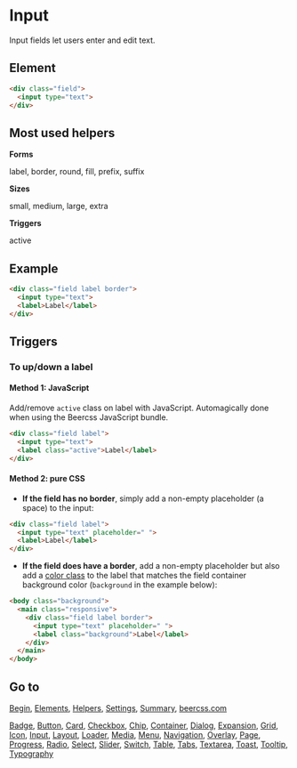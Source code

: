 # Input

Input fields let users enter and edit text.

## Element

```html
<div class="field">
  <input type="text">
</div>
```

## Most used helpers

**Forms**

label, border, round, fill, prefix, suffix

**Sizes**

small, medium, large, extra

**Triggers**

active

## Example

```html
<div class="field label border">
  <input type="text">
  <label>Label</label>
</div>
```

## Triggers

### To up/down a label

#### Method 1: JavaScript

Add/remove `active` class on label with JavaScript. Automagically done when using the Beercss JavaScript bundle.

```html
<div class="field label">
  <input type="text">
  <label class="active">Label</label>
</div>
```
#### Method 2: pure CSS

- **If the field has no border**, simply add a non-empty placeholder (a space) to the input:

```html
<div class="field label">
  <input type="text" placeholder=" ">
  <label>Label</label>
</div>
```

- **If the field does have a border**, add a non-empty placeholder but also add a [color class](https://www.beercss.com/#colors) to the label that matches the field container background color (`background` in the example below):

```html
<body class="background">
  <main class="responsive">
    <div class="field label border">
      <input type="text" placeholder=" ">
      <label class="background">Label</label>
    </div>
  </main>
</body>
```
## Go to

[Begin](INDEX.md), [Elements](ELEMENTS.md), [Helpers](HELPERS.md), [Settings](SETTINGS.md), [Summary](SUMMARY.md), [beercss.com](https://www.beercss.com)

[Badge](BADGE.md), [Button](BUTTON.md), [Card](CARD.md), [Checkbox](CHECKBOX.md), [Chip](CHIP.md), [Container](CONTAINER.md), [Dialog](DIALOG.md), [Expansion](EXPANSION.md), [Grid](GRID.md), [Icon](ICON.md), [Input](INPUT.md), [Layout](LAYOUT.md), [Loader](LOADER.md), [Media](MEDIA.md), [Menu](MENU.md), [Navigation](NAVIGATION.md), [Overlay](OVERLAY.md), [Page](PAGE.md), [Progress](PROGRESS.md), [Radio](RADIO.md), [Select](SELECT.md), [Slider](SLIDER.md), [Switch](SWITCH.md), [Table](TABLE.md), [Tabs](TABS.md), [Textarea](TEXTAREA.md), [Toast](TOAST.md), [Tooltip](TOOLTIP.md), [Typography](TYPOGRAPHY.md)
